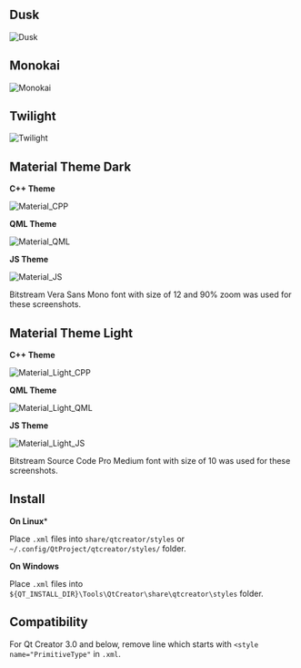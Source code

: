 Dusk
----
![Dusk][1]

Monokai
-------
![Monokai][2]

Twilight
--------
![Twilight][3]

Material Theme Dark
--------

**C++ Theme**

![Material_CPP][4]

**QML Theme**

![Material_QML][5]

**JS Theme**

![Material_JS][6]

Bitstream Vera Sans Mono font with size of 12 and 90% zoom was used for these screenshots.

Material Theme Light
--------

**C++ Theme**

![Material_Light_CPP][7]

**QML Theme**

![Material_Light_QML][8]

**JS Theme**

![Material_Light_JS][9]

Bitstream Source Code Pro Medium font with size of 10 was used for these screenshots.

Install
--------

**On Linux***

Place `.xml` files into `share/qtcreator/styles` or `~/.config/QtProject/qtcreator/styles/` folder.

**On Windows**

Place `.xml` files into `${QT_INSTALL_DIR}\Tools\QtCreator\share\qtcreator\styles` folder.

Compatibility
-------------

For Qt Creator 3.0 and below, remove line which starts with `<style name="PrimitiveType"` in `.xml`.

  [1]: http://i.imgur.com/xbQveHw.png
  [2]: http://i.imgur.com/Vjxpuer.png
  [3]: http://i.imgur.com/XT2Jlza.png
  [4]: http://i.imgur.com/ZjYR18H.png
  [5]: http://i.imgur.com/CN8HVZz.png
  [6]: http://i.imgur.com/xdR1FRN.png
  [7]: http://i.imgur.com/scxMfe0.png
  [8]: http://i.imgur.com/KaLP5hz.png
  [9]: http://i.imgur.com/L5IBCqW.png

